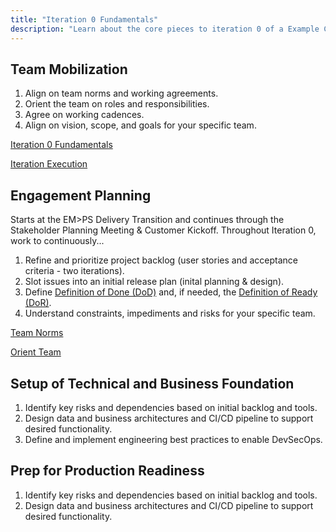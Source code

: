 ```yaml
---
title: "Iteration 0 Fundamentals"
description: "Learn about the core pieces to iteration 0 of a Example Company PS engagement with a customer."
---
```


## Team Mobilization

1. Align on team norms and working agreements.
2. Orient the team on roles and responsibilities.
3. Agree on working cadences.
4. Align on vision, scope, and goals for your specific team.

[Iteration 0 Fundamentals](iteration-0-fund.png)

[Iteration Execution](iterative-exec-delivery.png)

## Engagement Planning

Starts at the EM>PS Delivery Transition and continues through the Stakeholder Planning Meeting & Customer Kickoff. Throughout Iteration 0, work to continuously...

1. Refine and prioritize project backlog (user stories and acceptance criteria - two iterations).
2. Slot issues into an initial release plan (inital planning & design).
3. Define [Definition of Done (DoD)](../definition-of-done/_index.md) and, if needed, the [Definition of Ready (DoR)](../definition-of-ready/_index.md).
4. Understand constraints, impediments and risks for your specific team.

[Team Norms](align-team-norms.png)

[Orient Team](orient-roles-responsibilities.png)

## Setup of Technical and Business Foundation

1. Identify key risks and dependencies based on initial backlog and tools.
2. Design data and business architectures and CI/CD pipeline to support desired functionality.
3. Define and implement engineering best practices to enable DevSecOps.

## Prep for Production Readiness

1. Identify key risks and dependencies based on initial backlog and tools.
2. Design data and business architectures and CI/CD pipeline to support desired functionality.
